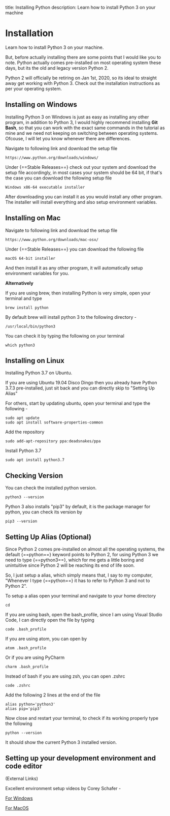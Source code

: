 title: Installing Python
description: Learn how to install Python 3 on your machine

# Installation

Learn how to install Python 3 on your machine.

But, before actually installing there are some points that I would like you to note. Python actually comes pre-installed on most operating system these days, but its the old and legacy version Python 2.

Python 2 will officially be retiring on Jan 1st, 2020, so its ideal to straight away get working with Python 3. Check out the installation instructions as per your operating system.

## Installing on Windows

Installing Python 3 on Windows is just as easy as installing any other program, in addition to Python 3, I would highly recommend installing **Git Bash**, so that you can work with the exact same commands in the tutorial as mine and we need not keeping on switching between operating systems. Ofcouse, I will let you know whenever there are differences.

Navigate to following link and download the setup file

    https://www.python.org/downloads/windows/

Under {==Stable Releases==} check out your system and download the setup file accordingly, in most cases your system should be 64 bit, if that's the case you can download the following setup file

    Windows x86-64 executable installer

After downloading you can install it as you would install any other program. The installer will install everything and also setup environment variables.

## Installing on Mac

Navigate to following link and download the setup file

    https://www.python.org/downloads/mac-osx/

Under {==Stable Releases==} you can download the following file

    macOS 64-bit installer

And then install it as any other program, it will automatically setup environment variables for you.

**Alternatively**

If you are using brew, then installing Python is very simple, open your terminal and type

    brew install python

By default brew will install python 3 to the following directory -

    /usr/local/bin/python3

You can check it by typing the following on your terminal

    which python3

## Installing on Linux

Installing Python 3.7 on Ubuntu.

If you are using Ubuntu 19.04 Disco Dingo then you already have Python 3.7.3 pre-installed, just sit back and you can directly skip to "Setting Up Alias"

For others, start by updating ubuntu, open your terminal and type the following -

    sudo apt update
    sudo apt install software-properties-common

Add the repository

    sudo add-apt-repository ppa:deadsnakes/ppa

Install Python 3.7

    sudo apt install python3.7

## Checking Version

You can check the installed python version.

    python3 --version

Python 3 also installs "pip3" by default, it is the package manager for python, you can check its version by

    pip3 --version

## Setting Up Alias (Optional)

Since Python 2 comes pre-installed on almost all the operating systems, the default {==python==} keyword points to Python 2, for using Python 3 we need to type {==python3==}, which for me gets a little boring and unintuitive since Python 2 will be reaching its end of life soon.

So, I just setup a alias, which simply means that, I say to my computer, "Whenever I type {==python==} it has to refer to Python 3 and not to Python 2".

To setup a alias open your terminal and navigate to your home directory

    cd

If you are using bash, open the bash_profile, since I am using Visual Studio Code, I can directly open the file by typing

    code .bash_profile

If you are using atom, you can open by

    atom .bash_profile

Or if you are using PyCharm

    charm .bash_profile

Instead of bash if you are using zsh, you can open .zshrc

    code .zshrc

Add the following 2 lines at the end of the file

    alias python='python3'
    alias pip='pip3'

Now close and restart your terminal, to check if its working properly type the following

    python --version

It should show the current Python 3 installed version.

## Setting up your development environment and code editor

(External Links)

Excellent environment setup videos by Corey Schafer -

[For Windows](https://www.youtube.com/watch?v=-nh9rCzPJ20)

[For MacOS](https://www.youtube.com/watch?v=06I63_p-2A4)
